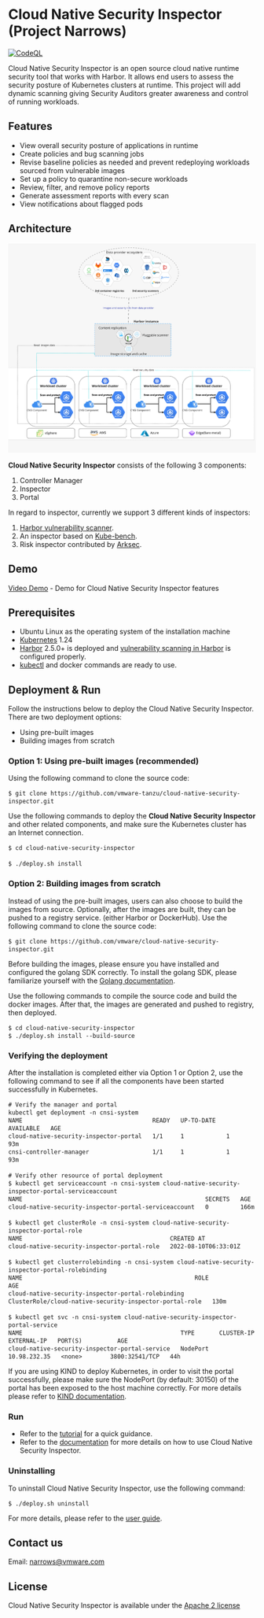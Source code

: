 # Cloud Native Security Inspector (Project Narrows)
[![CodeQL](https://github.com/vmware-tanzu/cloud-native-security-inspector/actions/workflows/codeql.yml/badge.svg)](https://github.com/vmware-tanzu/cloud-native-security-inspector/actions/workflows/codeql.yml)


Cloud Native Security Inspector is an open source cloud native runtime security tool that works with Harbor. It allows end users to assess the security posture of Kubernetes clusters at runtime. This project will add dynamic scanning giving Security Auditors greater awareness and control of running workloads.

## Features 
- View overall security posture of applications in runtime  
- Create policies and bug scanning jobs  
- Revise baseline policies as needed and prevent redeploying workloads sourced from vulnerable images 
- Set up a policy to quarantine non-secure workloads 
- Review, filter, and remove policy reports  
- Generate assessment reports with every scan 
- View notifications about flagged pods 


## Architecture
  <img src="./docs/pictures/architecture.png">  

**Cloud Native Security Inspector** consists of the following 3 components:
1. Controller Manager
2. Inspector
3. Portal

In regard to inspector, currently we support 3 different kinds of inspectors:
1. [Harbor vulnerability scanner](https://goharbor.io/docs/main/administration/vulnerability-scanning/).
2. An inspector based on [Kube-bench](https://github.com/aquasecurity/kube-bench).
3. Risk inspector contributed by [Arksec](https://arksec.cn/).

## Demo
[Video Demo](https://youtu.be/IMxU0UWo-DU) - Demo for Cloud Native Security Inspector features

## Prerequisites
- Ubuntu Linux as the operating system of the installation machine
- [Kubernetes](https://kubernetes.io/) 1.24
- [Harbor](https://goharbor.io/) 2.5.0+ is deployed and [vulnerability scanning in Harbor](https://goharbor.io/docs/main/administration/vulnerability-scanning/) is configured properly.
- [kubectl](https://kubernetes.io/docs/reference/kubectl/) and docker commands are ready to use.

## Deployment & Run
Follow the instructions below to deploy the Cloud Native Security Inspector.
There are two deployment options:
- Using pre-built images
- Building images from scratch  

### Option 1: Using pre-built images (recommended)
Using the following command to clone the source code:
```shell
$ git clone https://github.com/vmware-tanzu/cloud-native-security-inspector.git
```
Use the following commands to deploy the **Cloud Native Security Inspector** and other related components, and make sure the Kubernetes cluster has an Internet connection.

```shell
$ cd cloud-native-security-inspector

$ ./deploy.sh install
```


### Option 2: Building images from scratch
Instead of using the pre-built images, users can also choose to build the images from source. Optionally, after the images are built, they can be pushed to a registry service. (either Harbor or DockerHub). Use the following command to clone the source code:
```shell
$ git clone https://github.com/vmware/cloud-native-security-inspector.git
```
Before building the images, please ensure you have installed and configured the golang SDK correctly. To install the golang SDK, please familiarize yourself with the [Golang documentation](https://go.dev/doc/install). 

Use the following commands to compile the source code and build the docker images. After that, the images are generated and pushed to registry, then deployed. 
```shell
$ cd cloud-native-security-inspector
$ ./deploy.sh install --build-source
```


### Verifying the deployment
After the installation is completed either via Option 1 or Option 2, use the following command to see if all the components have been started successfully in Kubernetes.

```shell
# Verify the manager and portal
kubectl get deployment -n cnsi-system
NAME                                     READY   UP-TO-DATE   AVAILABLE   AGE
cloud-native-security-inspector-portal   1/1     1            1           93m
cnsi-controller-manager                  1/1     1            1           93m

# Verify other resource of portal deployment
$ kubectl get serviceaccount -n cnsi-system cloud-native-security-inspector-portal-serviceaccount
NAME                                                    SECRETS   AGE
cloud-native-security-inspector-portal-serviceaccount   0         166m

$ kubectl get clusterRole -n cnsi-system cloud-native-security-inspector-portal-role
NAME                                          CREATED AT
cloud-native-security-inspector-portal-role   2022-08-10T06:33:01Z

$ kubectl get clusterrolebinding -n cnsi-system cloud-native-security-inspector-portal-rolebinding
NAME                                                 ROLE                                                      AGE
cloud-native-security-inspector-portal-rolebinding   ClusterRole/cloud-native-security-inspector-portal-role   130m

$ kubectl get svc -n cnsi-system cloud-native-security-inspector-portal-service
NAME                                             TYPE       CLUSTER-IP     EXTERNAL-IP   PORT(S)          AGE
cloud-native-security-inspector-portal-service   NodePort   10.98.232.35   <none>        3800:32541/TCP   44h
```

If you are using KIND to deploy Kubernetes, in order to visit the portal successfully, please make sure the NodePort (by default: 30150) of the portal has been exposed to the host machine correctly. 
For more details please refer to [KIND documentation](https://kind.sigs.k8s.io/docs/user/quick-start/#mapping-ports-to-the-host-machine).

### Run
- Refer to the [tutorial](TUTORIAL.md) for a quick guidance.
- Refer to the [documentation](USER-GUIDE.md) for more details on how to use Cloud Native Security Inspector.

### Uninstalling
To uninstall Cloud Native Security Inspector, use the following command:
```shell
$ ./deploy.sh uninstall 
```
For more details, please refer to the [user guide](USER-GUIDE.md).
## Contact us
Email: narrows@vmware.com  


## License
Cloud Native Security Inspector is available under the [Apache 2 license](LICENSE)
